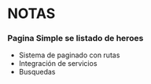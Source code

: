 # NOTAS

### Pagina Simple se listado de heroes

- Sistema de paginado con rutas 
- Integración de servicios
- Busquedas

